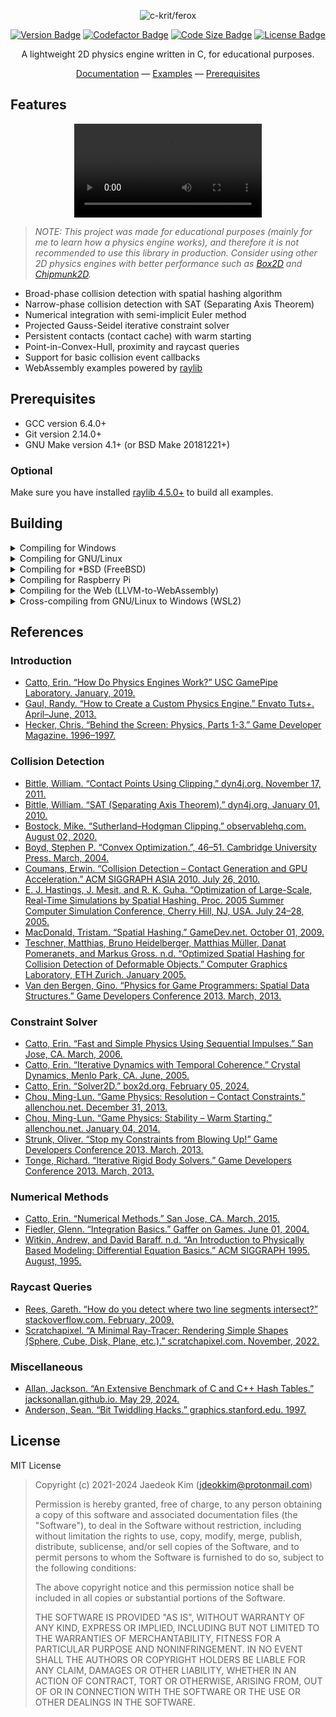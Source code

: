<div align="center">

<img src="docs/static/images/readme-logo.png" alt="c-krit/ferox"><br>

[![Version Badge](https://img.shields.io/github/v/release/c-krit/ferox?include_prereleases)](https://github.com/c-krit/ferox/releases)
[![Codefactor Badge](https://www.codefactor.io/repository/github/c-krit/ferox/badge)](https://www.codefactor.io/repository/github/c-krit/ferox)
[![Code Size Badge](https://img.shields.io/github/languages/code-size/c-krit/ferox?color=brightgreen)](https://github.com/c-krit/ferox)
[![License Badge](https://img.shields.io/github/license/c-krit/ferox)](https://github.com/c-krit/ferox/blob/main/LICENSE)

A lightweight 2D physics engine written in C, for educational purposes.

[Documentation](/wiki) &mdash;
[Examples](./examples/src) &mdash;
[Prerequisites](#prerequisites)

</div>

## Features

<div align="center">
  <video src="https://github.com/user-attachments/assets/b8a8da2e-283b-4208-820b-914429b51e08" />
</div>

> *NOTE: This project was made for educational purposes (mainly for me to learn how a physics engine works), and therefore it is not recommended to use this library in production. Consider using other 2D physics engines with better performance such as [Box2D](https://github.com/erincatto/box2d) and [Chipmunk2D](https://github.com/slembcke/Chipmunk2D).*

- Broad-phase collision detection with spatial hashing algorithm
- Narrow-phase collision detection with SAT (Separating Axis Theorem)
- Numerical integration with semi-implicit Euler method
- Projected Gauss-Seidel iterative constraint solver
- Persistent contacts (contact cache) with warm starting
- Point-in-Convex-Hull, proximity and raycast queries
- Support for basic collision event callbacks
- WebAssembly examples powered by [raylib](https://github.com/raysan5/raylib)

## Prerequisites

- GCC version 6.4.0+
- Git version 2.14.0+
- GNU Make version 4.1+ (or BSD Make 20181221+)

### Optional

Make sure you have installed [raylib 4.5.0+](https://github.com/raysan5/raylib/releases/tag/4.5.0) to build all examples.

## Building

<details>
<summary>Compiling for Windows</summary>

### [MSYS2 (MinGW-w64)](https://www.msys2.org/)

Download the latest release of MSYS2 from [here](https://www.msys2.org/) and follow the instructions on the homepage.

```console
# MSYS2, UCRT 64-bit

$ pacman -Syu && pacman -S mingw-w64-ucrt-x86_64-gcc
$ git clone https://github.com/c-krit/ferox && cd ferox
$ make
```

Then you can install raylib by downloading the `mingw-w64-x86_64-raylib` package:

```console
$ pacman -S mingw-w64-x86_64-raylib
$ cd examples
```

You will also need to configure the `RAYLIB_INCLUDE_PATH` and `RAYLIB_LIBRARY_PATH` variables in `Makefile.mingw`:

```
$ vim Makefile.mingw
```

```
# TODO: Edit these values to match your raylib installation path!
RAYLIB_INCLUDE_PATH ?= /mingw64/include 
RAYLIB_LIBRARY_PATH ?= /mingw64/lib
```

Finally, in order to compile the examples, do:

```
$ make -f Makefile.mingw
```

<br />

### Visual Studio 2022

Download the latest release of this library from [here](https://github.com/c-krit/ferox/releases) and extract the `.zip` file to your working directory. Then, start [Windows PowerShell](https://learn.microsoft.com/en-us/powershell/scripting/windows-powershell/starting-windows-powershell?view=powershell-7.3) and type the following command to start the [Developer PowerShell](https://learn.microsoft.com/en-us/visualstudio/ide/reference/command-prompt-powershell?view=vs-2022):

```console
PS C:\Users\jdeokkim> & 'C:\Program Files\Microsoft Visual Studio\2022\Community\Common7\Tools\Launch-VsDevShell.ps1' -Arch amd64

**********************************************************************
** Visual Studio 2022 Developer PowerShell v17.7.4
** Copyright (c) 2022 Microsoft Corporation
**********************************************************************

PS C:\Users\jdeokkim\source\repos> ls ferox


    디렉터리: C:\Users\jdeokkim\source\repos\ferox


Mode                 LastWriteTime         Length Name
----                 -------------         ------ ----
d-----      2023-09-13   오후 9:15                .github
d-----      2023-09-13   오후 9:15                docs
d-----      2023-09-13   오후 9:15                examples
d-----      2023-09-13   오후 9:15                include
d-----      2023-09-13   오후 9:15                src
-a----      2023-09-13   오후 9:15           2599 .clang-format
-a----      2023-09-13   오후 9:15           1323 .gitignore
-a----      2023-09-13   오후 9:15            629 CREDITS.md
-a----      2023-09-13   오후 9:15           1099 LICENSE
-a----      2023-09-13   오후 9:15           2388 Makefile
-a----      2023-09-13   오후 9:15           1497 Makefile.emcc
-a----      2023-09-13   오후 9:15           1499 Makefile.mingw
-a----      2023-09-13   오후 9:15           2442 NMakefile
-a----      2023-09-13   오후 9:15          12944 README.md
```

In order to build this library, do:

```console
PS C:\Users\jdeokkim\source\repos> cd ferox
PS C:\Users\jdeokkim\source\repos\ferox> nmake -f NMakefile
```

<br />

### [w64devkit](https://github.com/skeeto/w64devkit)

Download the latest release of w64devkit from [here](https://github.com/skeeto/w64devkit/releases), run `w64devkit-x64-2.0.0.exe` and wait for the archive to be extracted to your working directory, and run `w64devkit/w64devkit.exe`.

```console
$ mkdir ~/workspace && cd ~/workspace
$ wget https://github.com/c-krit/ferox/archive/refs/heads/main.zip && unzip main.zip
$ mv ferox-main ferox && cd ferox
```

In order to build this library, do:

```console
$ make -f Makefile.mingw
```

You may need to compile raylib for Windows before compiling the examples:

```console
$ cd .. && wget https://github.com/raysan5/raylib/archive/refs/tags/4.5.0.zip
$ unzip 4.5.0.zip && mv raylib-4.5.0 raylib
$ make -C raylib/src -j`nproc`
$ rm ./*.zip
```

Finally, in order to compile the examples, do:

```console
$ cd ~/workspace/ferox/examples
$ make -f Makefile.mingw \
  RAYLIB_INCLUDE_PATH=../../raylib/src RAYLIB_LIBRARY_PATH=../../raylib/src
```

</details>

<details>
<summary>Compiling for GNU/Linux</summary>

### Arch Linux / Manjaro Linux

```console
$ sudo pacman -Syu && sudo pacman -S base-devel git
$ git clone https://github.com/c-krit/ferox ~/ferox && cd ~/ferox
$ make
```

In order to compile the examples, do:

```console
$ sudo pacman -Syu && sudo pacman -S alsa-lib mesa libx11 libxrandr \
  libxi libxcursor libxinerama
$ git clone https://github.com/raysan5/raylib ~/raylib && cd ~/raylib/src
$ make PLATFORM=PLATFORM_DESKTOP GLFW_LINUX_ENABLE_WAYLAND=OFF && make install
```

```console
$ cd ~/ferox/examples && make
```

### Debian / Ubuntu

```console
$ sudo apt install build-essential git
$ git clone https://github.com/c-krit/ferox ~/ferox && cd ~/ferox
$ make
```

In order to compile the examples, do:

```console
$ sudo apt update && sudo apt install libasound2-dev libgl1-mesa-dev \
  libglu1-mesa-dev libx11-dev libxrandr-dev libxi-dev libxcursor-dev \
  libxinerama-dev libxkbcommon-dev
$ git clone https://github.com/raysan5/raylib ~/raylib && cd ~/raylib/src
$ make PLATFORM=PLATFORM_DESKTOP GLFW_LINUX_ENABLE_WAYLAND=OFF && make install
```

```console
$ cd ~/ferox/examples && make
```

### Void Linux

```console
$ sudo xbps-install base-devel git
$ git clone https://github.com/c-krit/ferox ~/ferox && cd ~/ferox
$ make
```

In order to compile the examples, do:

```console
$ sudo xbps-install -Syu && sudo xbps-install alsa-lib-devel libglvnd-devel \
  libX11-devel libXrandr-devel libXi-devel libXcursor-devel libXinerama-devel mesa
$ git clone https://github.com/raysan5/raylib ~/raylib && cd ~/raylib/src
$ make PLATFORM=PLATFORM_DESKTOP GLFW_LINUX_ENABLE_WAYLAND=OFF && make install
```

```console
$ cd ~/ferox/examples && make
```

</details>

<details>
<summary>Compiling for *BSD (FreeBSD)</summary>

### FreeBSD

```console
$ sudo pkg install git
$ git clone https://github.com/c-krit/ferox && cd ferox
$ make
```

Then you can install raylib by downloading the `raylib` package:

```
$ sudo pkg install raylib
```

Finally, in order to compile the examples, do:

```console
$ cd examples
$ make RAYLIB_INCLUDE_PATH=/usr/local/include RAYLIB_LIBRARY_PATH=/usr/local/lib
```

</details>

<details>
<summary>Compiling for Raspberry Pi</summary>

### Raspberry Pi OS (Raspbian)

```console
$ sudo apt install build-essential git
$ git clone https://github.com/c-krit/ferox && cd ferox
$ make
```

You may need to recompile raylib for Raspberry Pi before compiling the examples:

```console
$ sudo apt install libdrm-dev libegl1-mesa-dev libgles2-mesa-dev libgbm-dev
$ git clone https://github.com/raysan5/raylib && cd raylib/src
$ make -j`nproc` PLATFORM=PLATFORM_DRM
```

Finally, in order to compile the examples, do:

```console
$ cd examples
$ make -f Makefile.drm
```

</details>

<details>
<summary>Compiling for the Web (LLVM-to-WebAssembly)</summary>

<br />

Compiling for the Web requires installation of the [Emscripten SDK](https://emscripten.org/).

### Debian / Ubuntu

```console
$ sudo apt install build-essential git
$ git clone https://github.com/emscripten-core/emsdk && cd emsdk
$ ./emsdk install latest
$ ./emsdk activate latest
$ source ./emsdk_env.sh
```

After setting up the environment variables for Emscripten SDK, do:

```console
$ git clone https://github.com/c-krit/ferox && cd ferox
$ make -f Makefile.emcc
```

You may need to recompile raylib for the Web before compiling the examples:

```console
$ git clone https://github.com/raysan5/raylib && cd raylib/src
$ make -j`nproc` PLATFORM=PLATFORM_WEB -B
```

Finally, in order to compile the examples, do:

```console
$ cd examples
$ make -f Makefile.emcc RAYLIB_PATH=../../raylib
$ emrun --no_browser ./bin/basic.html
```

</details>

<details>
<summary>Cross-compiling from GNU/Linux to Windows (WSL2)</summary>

### Debian / Ubuntu

```console
$ sudo apt install build-essential git mingw-w64
$ git clone https://github.com/c-krit/ferox && cd ferox
$ make -f Makefile.mingw
```

You may need to recompile raylib for Windows before compiling the examples:

```console
$ git clone https://github.com/raysan5/raylib && cd raylib/src
$ make -j`nproc` CC=x86_64-w64-mingw32-gcc AR=x86_64-w64-mingw32-ar OS=Windows_NT
```

Lastly, in order to compile the examples, do:

```console
$ cd examples
$ make -f Makefile.mingw RAYLIB_INCLUDE_PATH=../../raylib RAYLIB_LIBRARY_PATH=../../raylib
```

</details>

## References

### Introduction

- [Catto, Erin. “How Do Physics Engines Work?” USC GamePipe Laboratory. January, 2019.](https://github.com/erincatto/box2d-lite/blob/master/docs/HowDoPhysicsEnginesWork.pdf)
- [Gaul, Randy. “How to Create a Custom Physics Engine.” Envato Tuts+. April–June, 2013.](https://gamedevelopment.tutsplus.com/series/how-to-create-a-custom-physics-engine--gamedev-12715)
- [Hecker, Chris. “Behind the Screen: Physics, Parts 1-3.” Game Developer Magazine. 1996–1997.](https://www.chrishecker.com/Rigid_Body_Dynamics)

### Collision Detection

- [Bittle, William. “Contact Points Using Clipping.” dyn4j.org. November 17, 2011.](https://dyn4j.org/2011/11/contact-points-using-clipping/)
- [Bittle, William. “SAT (Separating Axis Theorem).” dyn4j.org. January 01, 2010.](https://dyn4j.org/2010/01/sat/)
- [Bostock, Mike. “Sutherland–Hodgman Clipping.” observablehq.com. August 02, 2020.](https://observablehq.com/@mbostock/sutherland-hodgman-clipping)
- [Boyd, Stephen P. “Convex Optimization.”, 46–51. Cambridge University Press. March, 2004.](https://web.stanford.edu/~boyd/cvxbook/bv_cvxbook.pdf)
- [Coumans, Erwin. “Collision Detection – Contact Generation and GPU Acceleration.” ACM SIGGRAPH ASIA 2010. July 26, 2010.](https://sgvr.kaist.ac.kr/~sungeui/Collision_tutorial/Erwin.pdf)
- [E. J. Hastings, J. Mesit, and R. K. Guha. “Optimization of Large-Scale, Real-Time Simulations by Spatial Hashing. Proc. 2005 Summer Computer Simulation Conference, Cherry Hill, NJ, USA. July 24–28, 2005.](https://scholar.google.com/citations?view_op=view_citation&hl=en&user=u_GkP-EAAAAJ&citation_for_view=u_GkP-EAAAAJ:UeHWp8X0CEIC)
- [MacDonald, Tristam. “Spatial Hashing.” GameDev.net. October 01, 2009.](https://www.gamedev.net/tutorials/programming/general-and-gameplay-programming/spatial-hashing-r2697/)
- [Teschner, Matthias, Bruno Heidelberger, Matthias Müller, Danat Pomeranets, and Markus Gross. n.d. “Optimized Spatial Hashing for Collision Detection of Deformable Objects.” Computer Graphics Laboratory, ETH Zurich. January 2005.](https://matthias-research.github.io/pages/publications/tetraederCollision.pdf)
- [Van den Bergen, Gino. “Physics for Game Programmers: Spatial Data Structures.” Game Developers Conference 2013. March, 2013.](https://storage.googleapis.com/google-code-archive-downloads/v2/code.google.com/box2d/GDC13_vandenBergen_Gino_Physics_Tut.pdf)

### Constraint Solver

- [Catto, Erin. “Fast and Simple Physics Using Sequential Impulses.” San Jose, CA. March, 2006.](https://box2d.org/files/ErinCatto_SequentialImpulses_GDC2006.pdf)
- [Catto, Erin. “Iterative Dynamics with Temporal Coherence.” Crystal Dynamics, Menlo Park, CA. June, 2005.](https://box2d.org/files/ErinCatto_IterativeDynamics_GDC2005.pdf)
- [Catto, Erin. “Solver2D.” box2d.org. February 05, 2024.](https://box2d.org/posts/2024/02/solver2d/)
- [Chou, Ming-Lun. “Game Physics: Resolution – Contact Constraints.” allenchou.net. December 31, 2013.](https://allenchou.net/2013/12/game-physics-resolution-contact-constraints/)
- [Chou, Ming-Lun. “Game Physics: Stability – Warm Starting.” allenchou.net. January 04, 2014.](http://allenchou.net/2014/01/game-physics-stability-warm-starting/)
- [Strunk, Oliver. “Stop my Constraints from Blowing Up!” Game Developers Conference 2013. March, 2013.](https://storage.googleapis.com/google-code-archive-downloads/v2/code.google.com/box2d/Strunk_Oliver_Stop_My_Constraints_From_Blowing_Up.pdf)
- [Tonge, Richard. “Iterative Rigid Body Solvers.” Game Developers Conference 2013. March, 2013.](https://archive.org/details/GDC2013Tonge)

### Numerical Methods

- [Catto, Erin. “Numerical Methods.” San Jose, CA. March, 2015.](https://box2d.org/files/ErinCatto_NumericalMethods_GDC2015.pdf)
- [Fiedler, Glenn. “Integration Basics.” Gaffer on Games. June 01, 2004.](https://gafferongames.com/post/integration_basics/)
- [Witkin, Andrew, and David Baraff. n.d. “An Introduction to Physically Based Modeling: Differential Equation Basics.” ACM SIGGRAPH 1995. August, 1995.](http://www.cs.cmu.edu/~baraff/sigcourse/index.html)

### Raycast Queries

- [Rees, Gareth. “How do you detect where two line segments intersect?” stackoverflow.com. February, 2009.](https://stackoverflow.com/questions/563198/how-do-you-detect-where-two-line-segments-intersect/565282#565282)
- [Scratchapixel. “A Minimal Ray-Tracer: Rendering Simple Shapes (Sphere, Cube, Disk, Plane, etc.).” scratchapixel.com. November, 2022.](https://www.scratchapixel.com/lessons/3d-basic-rendering/minimal-ray-tracer-rendering-simple-shapes/ray-sphere-intersection.html)

### Miscellaneous

- [Allan, Jackson. “An Extensive Benchmark of C and C++ Hash Tables.” jacksonallan.github.io. May 29, 2024.](https://jacksonallan.github.io/c_cpp_hash_tables_benchmark/)
- [Anderson, Sean. “Bit Twiddling Hacks.” graphics.stanford.edu. 1997.](http://graphics.stanford.edu/%7Eseander/bithacks.html)

## License

MIT License

> Copyright (c) 2021-2024 Jaedeok Kim (jdeokkim@protonmail.com)
> 
> Permission is hereby granted, free of charge, to any person obtaining a copy
> of this software and associated documentation files (the "Software"), to deal
> in the Software without restriction, including without limitation the rights
> to use, copy, modify, merge, publish, distribute, sublicense, and/or sell
> copies of the Software, and to permit persons to whom the Software is
> furnished to do so, subject to the following conditions:
> 
> The above copyright notice and this permission notice shall be included in all
> copies or substantial portions of the Software.
> 
> THE SOFTWARE IS PROVIDED "AS IS", WITHOUT WARRANTY OF ANY KIND, EXPRESS OR
> IMPLIED, INCLUDING BUT NOT LIMITED TO THE WARRANTIES OF MERCHANTABILITY,
> FITNESS FOR A PARTICULAR PURPOSE AND NONINFRINGEMENT. IN NO EVENT SHALL THE
> AUTHORS OR COPYRIGHT HOLDERS BE LIABLE FOR ANY CLAIM, DAMAGES OR OTHER
> LIABILITY, WHETHER IN AN ACTION OF CONTRACT, TORT OR OTHERWISE, ARISING FROM,
> OUT OF OR IN CONNECTION WITH THE SOFTWARE OR THE USE OR OTHER DEALINGS IN THE
> SOFTWARE. 
